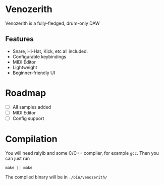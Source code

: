 # Venozerith
Venozerith is a fully-fledged, drum-only DAW

## Features
- Snare, Hi-Hat, Kick, etc all included.
- Configurable keybindings
- MIDI Editor
- Lightweight
- Beginner-friendly UI


# Roadmap
- [ ] All samples added
- [ ] MIDI Editor
- [ ] Config support

# Compilation
You will need ralyib and some C/C++ compiler, for example `gcc`. Then you can
just run
```
make || make
```

The compiled binary will be in `./bin/venozerith/`